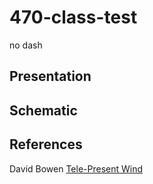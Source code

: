 # 470-class-test
no dash

## Presentation

## Schematic

## References
David Bowen [Tele-Present Wind](https://www.dwbowen.com/telepresent-wind)
